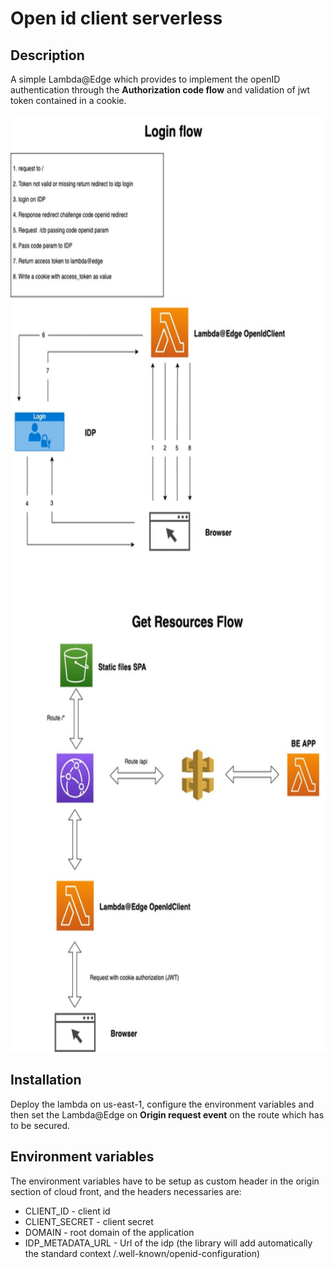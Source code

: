 # Open id client serverless

## Description
A simple Lambda@Edge which provides to implement the openID authentication through the **Authorization code flow**
and validation of jwt token contained in a cookie.

<img height="1500" src="./docs/images/open-id-client-serverless.jpg">

## Installation
Deploy the lambda on us-east-1, configure the environment variables and then set the Lambda@Edge on **Origin request event**
on the route which has to be secured.

## Environment variables
The environment variables have to be setup as custom header in the origin section of cloud front, and the headers necessaries are:
* CLIENT_ID - client id
* CLIENT_SECRET - client secret
* DOMAIN - root domain of the application
* IDP_METADATA_URL - Url of the idp (the library will add automatically the standard context /.well-known/openid-configuration)